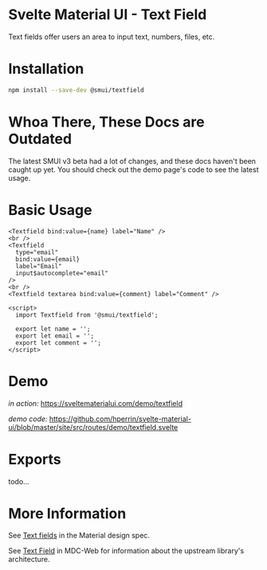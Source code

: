# Svelte Material UI - Text Field

Text fields offer users an area to input text, numbers, files, etc.

# Installation

```sh
npm install --save-dev @smui/textfield
```

# Whoa There, These Docs are Outdated

The latest SMUI v3 beta had a lot of changes, and these docs haven't been caught up yet. You should check out the demo page's code to see the latest usage.

# Basic Usage

```svelte
<Textfield bind:value={name} label="Name" />
<br />
<Textfield
  type="email"
  bind:value={email}
  label="Email"
  input$autocomplete="email"
/>
<br />
<Textfield textarea bind:value={comment} label="Comment" />

<script>
  import Textfield from '@smui/textfield';

  export let name = '';
  export let email = '';
  export let comment = '';
</script>
```

# Demo

_in action:_ https://sveltematerialui.com/demo/textfield

_demo code:_ https://github.com/hperrin/svelte-material-ui/blob/master/site/src/routes/demo/textfield.svelte

# Exports

todo...

# More Information

See [Text fields](https://material.io/components/text-fields) in the Material design spec.

See [Text Field](https://github.com/material-components/material-components-web/tree/v10.0.0/packages/mdc-textfield) in MDC-Web for information about the upstream library's architecture.
